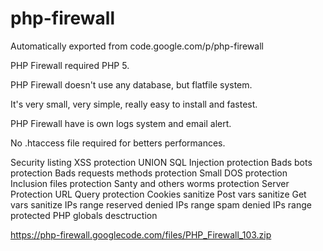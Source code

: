 # php-firewall
Automatically exported from code.google.com/p/php-firewall

PHP Firewall required PHP 5. 

PHP Firewall doesn't use any database, but flatfile system. 

It's very small, very simple, really easy to install and fastest. 

PHP Firewall have is own logs system and email alert. 

No .htaccess file required for betters performances. 

Security listing
XSS protection
UNION SQL Injection protection
Bads bots protection
Bads requests methods protection
Small DOS protection
Inclusion files protection
Santy and others worms protection
Server Protection
URL Query protection
Cookies sanitize
Post vars sanitize
Get vars sanitize
IPs range reserved denied
IPs range spam denied
IPs range protected
PHP globals desctruction

https://php-firewall.googlecode.com/files/PHP_Firewall_103.zip
